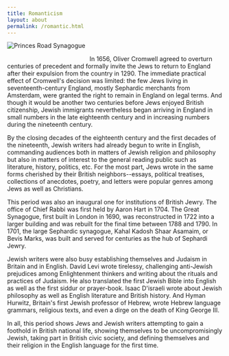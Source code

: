 ```yaml
---
title: Romanticism
layout: about
permalink: /romantic.html
---
```


<style>
img {
     max-width: 100%;
     height: auto;
}
</style>
<div class=img>
<img src="objects/princes-road2.jpg"
     alt="Princes Road Synagogue"
     style="float: left; margin-right: 10px; padding-bottom:20px;" />  
</div>
&nbsp;

In 1656, Oliver Cromwell agreed to overturn centuries of precedent and formally invite the Jews to return to England after their expulsion from the country in 1290. The immediate practical effect of Cromwell's decision was limited: the few Jews living in seventeenth-century England, mostly Sephardic merchants from Amsterdam, were granted the right to remain in England on legal terms. And though it would be another two centuries before Jews enjoyed British citizenship, Jewish immigrants nevertheless began arriving in England in small numbers in the late eighteenth century and in increasing numbers during the nineteenth century.

By the closing decades of the eighteenth century and the first decades of the nineteenth, Jewish writers had already begun to write in English, commanding audiences both in matters of Jewish religion and philosophy but also in matters of interest to the general reading public such as literature, history, politics, etc. For the most part, Jews wrote in the same forms cherished by their British neighbors--essays, political treatises, collections of anecdotes, poetry, and letters were popular genres among Jews as well as Christians.

This period was also an inaugural one for institutions of British Jewry. The office of Chief Rabbi was first held by Aaron Hart in 1704. The Great Synagogue, first built in London in 1690, was reconstructed in 1722 into a larger building and was rebuilt for the final time between 1788 and 1790. In 1701, the large Sephardic synagogue, Kahal Kadosh Shaar Asamaim, or Bevis Marks, was built and served for centuries as the hub of Sephardi Jewry.

Jewish writers were also busy establishing themselves and Judaism in Britain and in English. David Levi wrote tirelessy, challenging anti-Jewish prejudices among Enlightenment thinkers and writing about the rituals and practices of Judaism. He also translated the first Jewish Bible into English as well as the first siddur or prayer-book. Isaac D'israeli wrote about Jewish philosophy as well as English literature and British history. And Hyman Hurwitz, Britain's first Jewish professor of Hebrew, wrote Hebrew language grammars, religious texts, and even a dirge on the death of King George III.

In all, this period shows Jews and Jewish writers attempting to gain a foothold in British national life, showing themselves to be uncompromisingly Jewish, taking part in British civic society, and defining themselves and their religion in the English language for the first time.

&nbsp;
&nbsp;